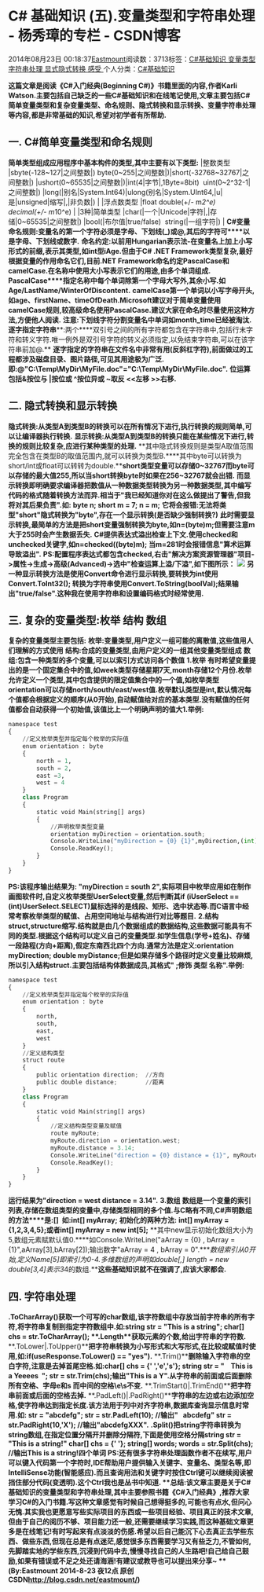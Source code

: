 
# C\# 基础知识 (五).变量类型和字符串处理 - 杨秀璋的专栏 - CSDN博客

2014年08月23日 00:18:37[Eastmount](https://me.csdn.net/Eastmount)阅读数：3713标签：[C\#基础知识																](https://so.csdn.net/so/search/s.do?q=C#基础知识&t=blog)[变量类型																](https://so.csdn.net/so/search/s.do?q=变量类型&t=blog)[字符串处理																](https://so.csdn.net/so/search/s.do?q=字符串处理&t=blog)[显式隐式转换																](https://so.csdn.net/so/search/s.do?q=显式隐式转换&t=blog)[感受																](https://so.csdn.net/so/search/s.do?q=感受&t=blog)[
							](https://so.csdn.net/so/search/s.do?q=显式隐式转换&t=blog)[
																					](https://so.csdn.net/so/search/s.do?q=字符串处理&t=blog)个人分类：[C\#基础知识																](https://blog.csdn.net/Eastmount/article/category/1374313)
[
																								](https://so.csdn.net/so/search/s.do?q=字符串处理&t=blog)
[
				](https://so.csdn.net/so/search/s.do?q=变量类型&t=blog)
[
			](https://so.csdn.net/so/search/s.do?q=变量类型&t=blog)
[
		](https://so.csdn.net/so/search/s.do?q=C#基础知识&t=blog)

**这篇文章是阅读《C\#入门经典(Beginning C\#)》书籍里面的内容,作者Karli Watson.主要包括自己缺乏的一些C\#基础知识和在线笔记使用,文章主要包括C\#简单变量类型和复杂变量类型、命名规则、隐式转换和显示转换、变量字符串处理等内容,都是非常基础的知识,希望对初学者有所帮助.**
## 一. C\#简单变量类型和命名规则
**简单类型组成应用程序中基本构件的类型,其中主要有以下类型:**
|整数类型
|sbyte(-128~127|之间整数|) byte(0~255|之间整数|)|short(-32768~32767|之间整数|)
|ushort(0~65535|之间整数|)|int(4|字节|,1Byte=8bit) 
 uint(0~2^32-1|之间整数|)
|long(|别名|System.Int64)|ulong(别名|System.UInt64,|u|是|unsigned|缩写|,|非负数|)
|
|浮点数类型
|float double(+/- m*2^e) decimal(+/- m*10^e)
|
|3种|简单类型
|char(|一个|Unicode|字符|,|存储|0~65535|之间整数|)
|bool(|布尔值|true/false)  string(|一组字符|)
|
**C\#变量命名规则:变量名的第一个字符必须是字母、下划线(_)或@,其后的字符可****以是字母、下划线或数字.**
**命名约定:以前用Hungarian表示法-在变量名上加上小写形式的前缀,表示其类型,如int型iAge.但由于C\# .NET Framework类型复杂,最好根据变量的作用命名它们,目前.NET Framework命名约定PascalCase和camelCase.在名称中使用大小写表示它们的用途,由多个单词组成.**
**PascalCase****指定名称中每个单词除第一个字母大写外,其余小写.如Age/LastName/WinterOfDiscontent.**
**camelCase第一个单词以小写字母开头,如age、firstName、timeOfDeath.Microsoft建议对于简单变量使用camelCase规则,较高级命名使用PascalCase.建议大家在命名时尽量使用这种方法,方便他人阅读.**
**注意:下划线字符分割变量名中单词如month_time已经被淘汰.**
**逐字指定字符串****:两个****双引号之间的所有字符都包含在字符串中,包括行末字符和转义字符.唯一例外是双引号字符的转义必须指定,以免结束字符串,可以在该字符串前加@.**
**逐字指定的字符串在文件名中非常有用(反斜杠字符\),前面做过的工程都涉及磁盘目录、图片路径,可见其用途极为广泛.即:@"C:\Temp\MyDir\MyFile.doc"="C:\\Temp\\MyDir\\MyFile.doc".**
**位运算包括&按位与 |按位或 ^按位异或 ~取反 <<左移 >>右移.**
## 二. 隐式转换和显示转换
**隐式转换:从类型A到类型B的转换可以在所有情况下进行,执行转换的规则简单,可以让编译器执行转换.**
**显示转换:从类型A到类型B的转换只能在某些情况下进行,转换的规则比较复杂,应进行某种类型的处理.**
**其中隐式转换规则是类型A取值范围完全包含在类型B的取值范围内,就可以转换为类型B.****其中byte可以转换为short/int或float可以转转为double.****short类型变量可以存储0~32767而byte可以存储的最大值255,所以当short转换byte时如果在256~32767就会出错.**
**而显示转换即明确要求编译器把数值从一种数据类型转换为另一种数据类型,其中编写代码的格式随着转换方法而异.相当于"我已经知道你对在这么做提出了警告,但我将对其后果负责".如:**
**byte n; short m = 7; n = m;**
**它将会报错:无法将类型"short"隐式转换为"byte",存在一个显示转换(是否缺少强制转换?)**
**此时需要显示转换,最简单的方法是把short变量强制转换为byte,如n=(byte)m;但需要注意m大于255时会产生数据丢失.**
**C\#提供表达式溢出检查上下文.使用checked和unchecked关键字,如n=checked((byte)m); 当m=281时会报错信息"算术运算导致溢出".**
**PS:配置程序表达式都包含checked,右击"解决方案资源管理器"项目->属性->生成->高级(Advanced)->选中"检查运算上溢/下溢",如下图所示：**
![](https://img-blog.csdn.net/20140821180949343?watermark/2/text/aHR0cDovL2Jsb2cuY3Nkbi5uZXQvRWFzdG1vdW50/font/5a6L5L2T/fontsize/400/fill/I0JBQkFCMA==/dissolve/70/gravity/Center)
**另一种显示转换方法是使用Convert命令进行显示转换,要转换为int使用Convert.ToInt32(); 转换为字符串使用Convert.ToString(boolVal);结果输出"true/false".这种我在使用字符串和设置编码格式时经常使用.**
## 三. 复杂的变量类型:枚举 结构 数组
**复杂的变量类型主要包括:**
**枚举:变量类型,用户定义一组可能的离散值,这些值用人们理解的方式使用**
**结构:合成的变量类型,由用户定义的一组其他变量类型组成**
**数组:包含一种类型的多个变量,可以以索引方式访问各个数值**
**1.枚举**
**有时希望变量提出的是一个固定集合中的值,如week类型存储星期7天,month存储12个月份.枚举允许定义一个类型,其中包含提供的限定值集合中的一个值,如枚举类型orientation可以存储north/south/east/west值.枚举默认类型是int,默认情况每个值都会根据定义的顺序(从0开始),自动赋值给对应的基本类型.没有赋值的任何值都会自动获得一个初始值,该值比上一个明确声明的值大1.举例:**
```python
namespace test
{
    //定义枚举类型并指定每个枚举的实际值
    enum orientation : byte
    {
        north = 1,
        south = 2,
        east =3,
        west = 4
    }
    class Program
    {       
        static void Main(string[] args)
        {
            //声明枚举类型变量
            orientation myDirection = orientation.south;       
            Console.WriteLine("myDirection = {0} {1}",myDirection,(int)myDirection);
            Console.ReadKey();            
        }
    }
}
```
**PS:该程序输出结果为: "myDirection = south 2",实际项目中枚举应用如在制作画图软件时,自定义枚举类型UserSelect变量,然后判断其if (iUserSelect == (int)UserSelect.SELECT)鼠标选择的是线段、矩形、选中状态等.而C语言中经常考察枚举类型的赋值、占用空间地址与结构进行对比等题目.**
**2.结构**
**struct,structure缩写.结构就是由几个数据组成的数据结构,这些数据可能具有不同的类型.根据这个结构可以定义自己的变量类型.如学生信息(学号+姓名)、存储一段路程(方向+距离),假定东南西北四个方向.通常方法是定义:orientation myDirection; double myDistance;但是如果存储多个路径时定义变量比较麻烦,所以引入结构struct.主要包括结构体数据成员,其格式"<accessibility> <type> <name>;修饰 类型 名称".举例:**
```python
namespace test
{
    //定义枚举类型并指定每个枚举的实际值
    enum orientation : byte
    {
        north,
        south,
        east,
        west
    }
    //定义结构类型
    struct route
    {
        public orientation direction;  //方向
        public double distance;        //距离
    }
    class Program
    {       
        static void Main(string[] args)
        {
            //定义结构类型变量及赋值
            route myRoute;
            myRoute.direction = orientation.west;
            myRoute.distance = 3.14;
            Console.WriteLine("direction = {0} distance = {1}", myRoute.direction, myRoute.distance);
            Console.ReadKey();            
        }
    }
}
```
**运行结果为"direction = west distance = 3.14".**
**3.数组**
**数组是一个变量的索引列表,存储在数组类型的变量中,存储类型相同的多个值.与C略有不同,C\#声明数组的方法****是:<baseType>[] <name> 如:int[] myArray;**
**初始化的两种方法:**
**int[] myArray = {1,2,3,4,5};或者int[] myArray = new int[5];**
**其中new显示初始化数组大小为5,数组元素赋默认值0.****如Console.WriteLine("aArray = {0} , bArray = {1}",aArray[3],bArray[2]);输出数字"aArray = 4 , bArray = 0".****数组索引从0开始,定义Name[5]即索引为0-4.多维数组的声明如double[,]
 length = new double[3,4]表示3*4的数组.****这些基础知识就不在强调了,应该大家都会.**
## 四. 字符串处理
**<string>.ToCharArray()****获取一个可写的char数组,该字符数组中存放当前字符串的所有字符,将字符串复制到指定字符数组中.如:string str = "This is a string"; char[]
 chs = str.ToCharArray();**
**<string>.Length****获取元素的个数,给出字符串的字符数.**
**<string>.ToLower|<string>.ToUpper()****把字符串转换为小写形式和大写形式,在比较或赋值时使用,如:if(useResponse.ToLower() == "yes").**
**<string>.Trim()****删除输入字符串的空白字符,注意是去掉首尾空格.如:char[] chs = {' ','e','s'}; string str = "    This is a Yeeees  "; str = str.Trim(chs);输出"This is a Y".从字符串的前面或后面删除所有空格、字母e和s 而中间的空格\e\s不变.**
**<string>.TrimStart()|<string>.TrimEnd()****把字符串前面或后面的空格去掉.**
**<string>.PadLeft()|<string>.PadRight()****字符串的左边或右边添加空格,使字符串达到指定长度.该方法用于列中对齐字符串,数据库查询显示信息时常用.如: str = "abcdefg"; str = str.PadLeft(10); //输出"   abcdefg" str = str.PadRight(10,'X'); //输出"abcdefgXXX".**
**<string>.Split()****把string字符串转换为string数组,在指定位置分隔开并删除分隔符,下面是使用空格分隔string str = "This is a string!" char[] chs = {' '}; string[] words; words = str.Split(chs); //输出This is a string!四个单词**
**PS:还有很多字符串处理函数作者不在续写,用户可以键入代码第一个字符时,IDE帮助用户提供输入关键字、变量名、类型名等,即IntelliSense功能(智能感应).而且查询用法和关键字时按住Ctrl键可以继续阅读被挡住部分代码(变透明).这个Ctrl我也是丛书中知道.**
**总结:****该文章主要是关于C\#基础知识的变量类型和字符串处理,其中主要参照书籍《C\#入门经典》,推荐大家学习C\#的入门书籍.写这种文章感觉有时候自己想得挺多的,可能也有点水,但问心无愧.其实我也更愿意写些实际项目的东西或一些项目经验、项目真正的技术文章,但由于自己的阅历不够、项目能力还一般,还需要继续学习实践,而这种基础文章更多是在线笔记!有时写起来有点淡淡的伤感.希望以后自己能沉下心去真正去学些东西、做些东西,但现在总是有点迷茫,感觉很多东西需要学习又有些乏力,不管如何,先脚踏实地的学些东西,沉浸到代码中去,慢慢寻找自己的人生路吧!自己给自己鼓励,****如果有错误或不足之处还请海涵!有建议或教导也可以提出来分享~**
**(By:Eastmount 2014-8-23 夜12点 原创CSDN****http://blog.csdn.net/eastmount/****)**

